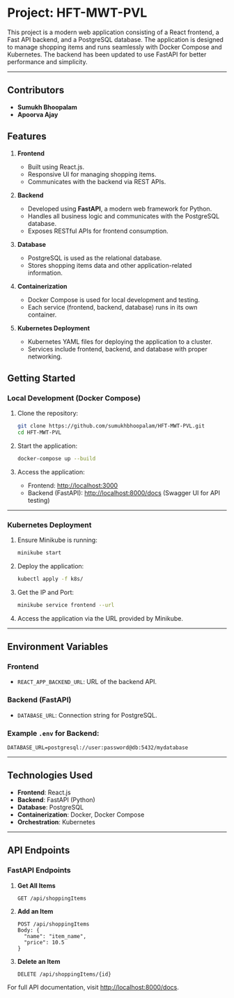 # Project: HFT-MWT-PVL

This project is a modern web application consisting of a React frontend, a Fast API backend, and a PostgreSQL database. The application is designed to manage shopping items and runs seamlessly with Docker Compose and Kubernetes. The backend has been updated to use FastAPI for better performance and simplicity.

---
## Contributors

- **Sumukh Bhoopalam**
- **Apoorva Ajay**
## Features

1. **Frontend**
   - Built using React.js.
   - Responsive UI for managing shopping items.
   - Communicates with the backend via REST APIs.

2. **Backend**
   - Developed using **FastAPI**, a modern web framework for Python.
   - Handles all business logic and communicates with the PostgreSQL database.
   - Exposes RESTful APIs for frontend consumption.

3. **Database**
   - PostgreSQL is used as the relational database.
   - Stores shopping items data and other application-related information.

4. **Containerization**
   - Docker Compose is used for local development and testing.
   - Each service (frontend, backend, database) runs in its own container.

5. **Kubernetes Deployment**
   - Kubernetes YAML files for deploying the application to a cluster.
   - Services include frontend, backend, and database with proper networking.

## Getting Started

### Local Development (Docker Compose)

1. Clone the repository:
   ```bash
   git clone https://github.com/sumukhbhoopalam/HFT-MWT-PVL.git
   cd HFT-MWT-PVL
   ```

2. Start the application:
   ```bash
   docker-compose up --build
   ```

3. Access the application:
   - Frontend: [http://localhost:3000](http://localhost:3000)
   - Backend (FastAPI): [http://localhost:8000/docs](http://localhost:8000/docs) (Swagger UI for API testing)

---

### Kubernetes Deployment

1. Ensure Minikube is running:
   ```bash
   minikube start
   ```

2. Deploy the application:
   ```bash
   kubectl apply -f k8s/
   ```

3. Get the IP and Port:
   ```bash
   minikube service frontend --url
   ```

4. Access the application via the URL provided by Minikube.

---

## Environment Variables

### Frontend
- `REACT_APP_BACKEND_URL`: URL of the backend API.

### Backend (FastAPI)
- `DATABASE_URL`: Connection string for PostgreSQL.

### Example `.env` for Backend:
```
DATABASE_URL=postgresql://user:password@db:5432/mydatabase
```

---

## Technologies Used

- **Frontend**: React.js
- **Backend**: FastAPI (Python)
- **Database**: PostgreSQL
- **Containerization**: Docker, Docker Compose
- **Orchestration**: Kubernetes

---

## API Endpoints

### FastAPI Endpoints

1. **Get All Items**
   ```
   GET /api/shoppingItems
   ```

2. **Add an Item**
   ```
   POST /api/shoppingItems
   Body: {
     "name": "item_name",
     "price": 10.5
   }
   ```

3. **Delete an Item**
   ```
   DELETE /api/shoppingItems/{id}
   ```

For full API documentation, visit [http://localhost:8000/docs](http://localhost:8000/docs).